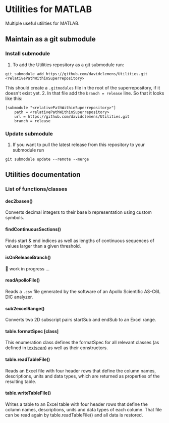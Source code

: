 # Utilities for MATLAB

Multiple useful utilities for MATLAB.

## Maintain as a git submodule
### Install submodule
1. To add the Utilities repository as a git submodule run:
```
git submodule add https://github.com/davidclemens/Utilities.git <relativePathWithinSuperrepository>
```
This should create a `.gitmodules` file in the root of the superrepository, if it doesn't exist yet.
2. In that file add the `branch = release` line. So that it looks like this:
```
[submodule "<relativePathWithinSuperrepository>"]
	path = <relativePathWithinSuperrepository>
	url = https://github.com/davidclemens/Utilities.git
	branch = release
```

### Update submodule
1. If you want to pull the latest release from this repository to your submodule run
```
git submodule update --remote --merge
```

## Utilities documentation

### List of functions/classes

#### dec2basen()
Converts decimal integers to their base b representation using custom symbols.

#### findContinuousSections()
Finds start & end indices as well as lengths of continuous sequences of values larger than a given threshold.

#### isOnReleaseBranch()
:construction: work in progress ...

#### readApolloFile()
Reads a `.csv` file generated by the software of an Apollo Scientific AS-C6L DIC analyzer.

#### sub2excelRange()
Converts two 2D subscript pairs startSub and endSub to an Excel range.

#### table.formatSpec [class]
This enumeration class defines the formatSpec for all relevant classes (as defined in [textscan](https://www.mathworks.com/help/releases/R2017b/matlab/ref/textscan.html#inputarg_formatSpec")) as well as their constructors.

#### table.readTableFile()
Reads an Excel file with four header rows that define the column names, descriptions, units and data types, which are returned as properties of the resulting table.

#### table.writeTableFile()
Writes a table to an Excel table with four header rows that define the column names, descriptions, units and data types of each column. That file can be read again by table.readTableFile() and all data is restored.